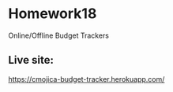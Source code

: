 # Homework18

Online/Offline Budget Trackers

## Live site:

https://cmojica-budget-tracker.herokuapp.com/
